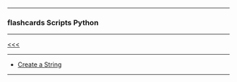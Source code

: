
---

### flashcards Scripts Python

---

[<<<](https://github.com/ttltrk/PRG/blob/master/FCS/FCS.MD)

---

* <a href="">Create a String</a>

---
